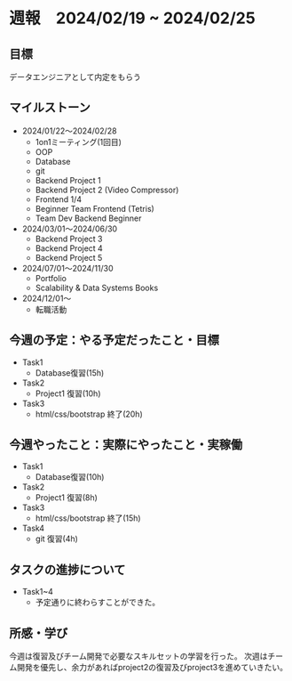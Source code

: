 # 週報　2024/02/19 ~ 2024/02/25

## 目標
データエンジニアとして内定をもらう

## マイルストーン
- 2024/01/22〜2024/02/28
    - 1on1ミーティング(1回目)
    - OOP
    - Database
    - git
    - Backend Project 1
    - Backend Project 2 (Video Compressor)
    - Frontend 1/4
    - Beginner Team Frontend (Tetris)
    - Team Dev Backend Beginner
- 2024/03/01〜2024/06/30
    - Backend Project 3
    - Backend Project 4
    - Backend Project 5 
- 2024/07/01〜2024/11/30
    - Portfolio
    - Scalability & Data Systems Books
- 2024/12/01〜
    - 転職活動

## 今週の予定：やる予定だったこと・目標
- Task1
    - Database復習(15h)
- Task2
    - Project1 復習(10h)
- Task3
    - html/css/bootstrap 終了(20h)

## 今週やったこと：実際にやったこと・実稼働
- Task1
    - Database復習(10h)
- Task2
    - Project1 復習(8h)
- Task3
    - html/css/bootstrap 終了(15h)
- Task4
    - git 復習(4h)

## タスクの進捗について
- Task1~4
    - 予定通りに終わらすことができた。
    
## 所感・学び
今週は復習及びチーム開発で必要なスキルセットの学習を行った。
次週はチーム開発を優先し、余力があればproject2の復習及びproject3を進めていきたい。